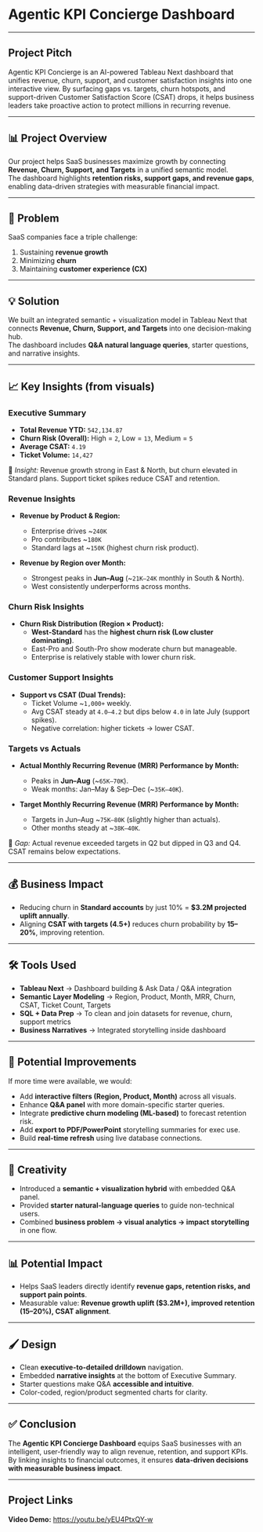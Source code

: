 # Agentic KPI Concierge Dashboard

---
## Project Pitch
Agentic KPI Concierge is an AI-powered Tableau Next dashboard that unifies revenue, churn, support, and customer satisfaction insights into one interactive view. By surfacing gaps vs. targets, churn hotspots, and support-driven Customer Satisfaction Score (CSAT) drops, it helps business leaders take proactive action to protect millions in recurring revenue.

---

## 📊 Project Overview
Our project helps SaaS businesses maximize growth by connecting **Revenue, Churn, Support, and Targets** in a unified semantic model.  
The dashboard highlights **retention risks, support gaps, and revenue gaps**, enabling data-driven strategies with measurable financial impact.

---

## 🚀 Problem
SaaS companies face a triple challenge:  
1. Sustaining **revenue growth**  
2. Minimizing **churn**  
3. Maintaining **customer experience (CX)**  

---

## 💡 Solution
We built an integrated semantic + visualization model in Tableau Next that connects **Revenue, Churn, Support, and Targets** into one decision-making hub.  
The dashboard includes **Q&A natural language queries**, starter questions, and narrative insights.

---

## 📈 Key Insights (from visuals)

### Executive Summary
- **Total Revenue YTD:** `542,134.87`  
- **Churn Risk (Overall):** High = `2`, Low = `13`, Medium = `5`  
- **Average CSAT:** `4.19`  
- **Ticket Volume:** `14,427`  

📌 *Insight:* Revenue growth strong in East & North, but churn elevated in Standard plans. Support ticket spikes reduce CSAT and retention.

### Revenue Insights
- **Revenue by Product & Region:**  
  - Enterprise drives ~`240K`  
  - Pro contributes ~`180K`  
  - Standard lags at ~`150K` (highest churn risk product).  

- **Revenue by Region over Month:**  
  - Strongest peaks in **Jun–Aug** (~`21K–24K` monthly in South & North).  
  - West consistently underperforms across months.

### Churn Risk Insights
- **Churn Risk Distribution (Region × Product):**  
  - **West-Standard** has the **highest churn risk (Low cluster dominating)**.  
  - East-Pro and South-Pro show moderate churn but manageable.  
  - Enterprise is relatively stable with lower churn risk.

### Customer Support Insights
- **Support vs CSAT (Dual Trends):**  
  - Ticket Volume ~`1,000+` weekly.  
  - Avg CSAT steady at `4.0–4.2` but dips below `4.0` in late July (support spikes).  
  - Negative correlation: higher tickets → lower CSAT.

### Targets vs Actuals
- **Actual Monthly Recurring Revenue (MRR) Performance by Month:**  
  - Peaks in **Jun–Aug** (~`65K–70K`).  
  - Weak months: Jan–May & Sep–Dec (~`35K–40K`).  

- **Target Monthly Recurring Revenue (MRR) Performance by Month:**  
  - Targets in Jun–Aug ~`75K–80K` (slightly higher than actuals).  
  - Other months steady at ~`38K–40K`.

📌 *Gap:* Actual revenue exceeded targets in Q2 but dipped in Q3 and Q4. CSAT remains below expectations.

---

## 💰 Business Impact
- Reducing churn in **Standard accounts** by just 10% = **$3.2M projected uplift annually**.  
- Aligning **CSAT with targets (4.5+)** reduces churn probability by **15–20%**, improving retention.  

---

## 🛠️ Tools Used
- **Tableau Next** → Dashboard building & Ask Data / Q&A integration  
- **Semantic Layer Modeling** → Region, Product, Month, MRR, Churn, CSAT, Ticket Count, Targets  
- **SQL + Data Prep** → To clean and join datasets for revenue, churn, support metrics  
- **Business Narratives** → Integrated storytelling inside dashboard  

---

## 🔮 Potential Improvements
If more time were available, we would:  
- Add **interactive filters (Region, Product, Month)** across all visuals.  
- Enhance **Q&A panel** with more domain-specific starter queries.  
- Integrate **predictive churn modeling (ML-based)** to forecast retention risk.  
- Add **export to PDF/PowerPoint** storytelling summaries for exec use.  
- Build **real-time refresh** using live database connections.

---

## 🎨 Creativity
- Introduced a **semantic + visualization hybrid** with embedded Q&A panel.  
- Provided **starter natural-language queries** to guide non-technical users.  
- Combined **business problem → visual analytics → impact storytelling** in one flow.

---

## 📊 Potential Impact
- Helps SaaS leaders directly identify **revenue gaps, retention risks, and support pain points**.  
- Measurable value: **Revenue growth uplift ($3.2M+), improved retention (15–20%), CSAT alignment**.  

---

## 🖌️ Design
- Clean **executive-to-detailed drilldown** navigation.  
- Embedded **narrative insights** at the bottom of Executive Summary.  
- Starter questions make Q&A **accessible and intuitive**.  
- Color-coded, region/product segmented charts for clarity.  

---

## ✅ Conclusion
The **Agentic KPI Concierge Dashboard** equips SaaS businesses with an intelligent, user-friendly way to align revenue, retention, and support KPIs.  
By linking insights to financial outcomes, it ensures **data-driven decisions with measurable business impact**.

---

## Project Links
**Video Demo:** https://youtu.be/yEU4PtxQY-w
